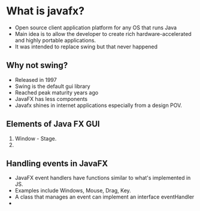 # What is javafx?

- Open source client application platform for any OS that runs Java
- Main idea is to allow the developer to create rich hardware-accelerated and highly portable applications.
- It was intended to replace swing but that never happened

## Why not swing?

- Released in 1997 
- Swing is the default gui library
- Reached peak maturity years ago
- JavaFX has less components
- Javafx shines in internet applications especially from a design POV.

## Elements of Java FX GUI
1. Window - Stage. 
2. 


## Handling events in JavaFX

- JavaFX event handlers have functions similar to what's implemented in JS.
- Examples include Windows, Mouse, Drag, Key.
- A class that manages an event can implement an interface eventHandler
- 